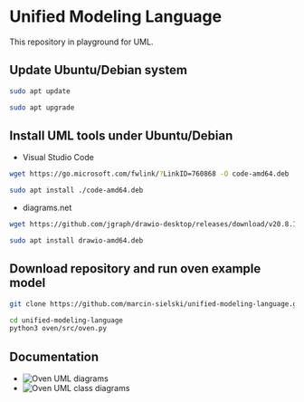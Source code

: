 # Unified Modeling Language

This repository in playground for UML.

## Update Ubuntu/Debian system

```bash
sudo apt update
```

```bash
sudo apt upgrade
```

## Install UML tools under Ubuntu/Debian

* Visual Studio Code

```bash
wget https://go.microsoft.com/fwlink/?LinkID=760868 -O code-amd64.deb

```

```bash
sudo apt install ./code-amd64.deb
```

* diagrams.net

```bash
wget https://github.com/jgraph/drawio-desktop/releases/download/v20.8.16/drawio-amd64-20.8.16.deb -O drawio-amd64.deb
```

```bash
sudo apt install drawio-amd64.deb
```

## Download repository and run oven example model

```bash
git clone https://github.com/marcin-sielski/unified-modeling-language.git
```

```bash
cd unified-modeling-language
python3 oven/src/oven.py
```

## Documentation

* ![Oven UML diagrams](https://github.com/marcin-sielski/unified-modeling-language/oven/doc/oven.drawio.png)
* ![Oven UML class diagrams](https://github.com/marcin-sielski/unified-modeling-language/oven/doc/classes.oven.png)
